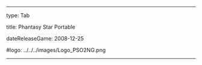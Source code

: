 ---

type: Tab

title: Phantasy Star Portable

dateReleaseGame: 2008-12-25

#logo: ../../../images/Logo_PSO2NG.png

---